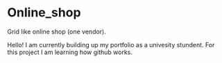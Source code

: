 # Online_shop
Grid like online shop (one vendor).


Hello! I am currently building up my portfolio as a univesity stundent. For this project I am learning how github works.
